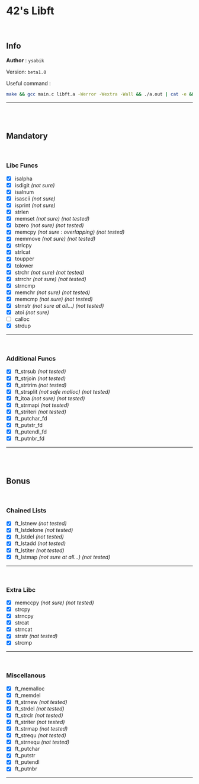 # 42's Libft

<br>

## Info

__Author__ : `ysabik`

Version: `beta1.0`

Useful command :
```sh
make && gcc main.c libft.a -Werror -Wextra -Wall && ./a.out | cat -e && rm a.out
```

---

<br><br>

## Mandatory

<br>

### Libc Funcs

- [X] isalpha
- [X] isdigit *(not sure)*
- [X] isalnum
- [X] isascii *(not sure)*
- [X] isprint *(not sure)*
- [X] strlen
- [X] memset *(not sure)* *(not tested)*
- [X] bzero *(not sure)* *(not tested)*
- [X] memcpy *(not sure : overlapping)* *(not tested)*
- [X] memmove *(not sure)* *(not tested)*
- [X] strlcpy
- [X] strlcat
- [X] toupper
- [X] tolower
- [X] strchr *(not sure)* *(not tested)*
- [X] strrchr *(not sure)* *(not tested)*
- [X] strncmp
- [X] memchr *(not sure)* *(not tested)*
- [X] memcmp *(not sure)* *(not tested)*
- [X] strnstr *(not sure at all...)* *(not tested)*
- [X] atoi *(not sure)*
- [ ] calloc
- [X] strdup

---

<br>

### Additional Funcs

- [X] ft_strsub *(not tested)*
- [X] ft_strjoin *(not tested)*
- [X] ft_strtrim *(not tested)*
- [X] ft_strsplit *(not safe malloc)* *(not tested)*
- [X] ft_itoa *(not sure)* *(not tested)*
- [X] ft_strmapi *(not tested)*
- [X] ft_striteri *(not tested)*
- [X] ft_putchar_fd
- [X] ft_putstr_fd
- [X] ft_putendl_fd
- [X] ft_putnbr_fd

---

<br><br>

## Bonus

<br>

### Chained Lists

- [X] ft_lstnew *(not tested)*
- [X] ft_lstdelone *(not tested)*
- [X] ft_lstdel *(not tested)*
- [X] ft_lstadd *(not tested)*
- [X] ft_lstiter *(not tested)*
- [X] ft_lstmap *(not sure at all...)* *(not tested)*

---

<br>

### Extra Libc

- [X] memccpy *(not sure)* *(not tested)*
- [X] strcpy
- [X] strncpy
- [X] strcat
- [X] strncat
- [X] strstr *(not tested)*
- [X] strcmp

---

<br>

### Miscellanous

- [X] ft_memalloc
- [X] ft_memdel
- [X] ft_strnew *(not tested)*
- [X] ft_strdel *(not tested)*
- [X] ft_strclr *(not tested)*
- [X] ft_striter *(not tested)*
- [X] ft_strmap *(not tested)*
- [X] ft_strequ *(not tested)*
- [X] ft_strnequ *(not tested)*
- [X] ft_putchar
- [X] ft_putstr
- [X] ft_putendl
- [X] ft_putnbr

---

<br>
